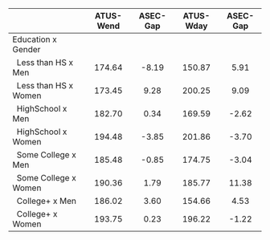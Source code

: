 
|                      |    ATUS-Wend |     ASEC-Gap |    ATUS-Wday |     ASEC-Gap |
| -------------------- | :----------: | :----------: | :----------: | :----------: |
| Education x Gender   |              |              |              |              |
| &nbsp;&nbsp;Less than HS x Men |       174.64 |        -8.19 |       150.87 |         5.91 |
| &nbsp;&nbsp;Less than HS x Women |       173.45 |         9.28 |       200.25 |         9.09 |
| &nbsp;&nbsp;HighSchool x Men |       182.70 |         0.34 |       169.59 |        -2.62 |
| &nbsp;&nbsp;HighSchool x Women |       194.48 |        -3.85 |       201.86 |        -3.70 |
| &nbsp;&nbsp;Some College x Men |       185.48 |        -0.85 |       174.75 |        -3.04 |
| &nbsp;&nbsp;Some College x Women |       190.36 |         1.79 |       185.77 |        11.38 |
| &nbsp;&nbsp;College+ x Men |       186.02 |         3.60 |       154.66 |         4.53 |
| &nbsp;&nbsp;College+ x Women |       193.75 |         0.23 |       196.22 |        -1.22 |

